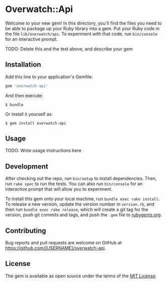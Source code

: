 # Overwatch::Api

Welcome to your new gem! In this directory, you'll find the files you need to be able to package up your Ruby library into a gem. Put your Ruby code in the file `lib/overwatch/api`. To experiment with that code, run `bin/console` for an interactive prompt.

TODO: Delete this and the text above, and describe your gem

## Installation

Add this line to your application's Gemfile:

```ruby
gem 'overwatch-api'
```

And then execute:

    $ bundle

Or install it yourself as:

    $ gem install overwatch-api

## Usage

TODO: Write usage instructions here

## Development

After checking out the repo, run `bin/setup` to install dependencies. Then, run `rake spec` to run the tests. You can also run `bin/console` for an interactive prompt that will allow you to experiment.

To install this gem onto your local machine, run `bundle exec rake install`. To release a new version, update the version number in `version.rb`, and then run `bundle exec rake release`, which will create a git tag for the version, push git commits and tags, and push the `.gem` file to [rubygems.org](https://rubygems.org).

## Contributing

Bug reports and pull requests are welcome on GitHub at https://github.com/[USERNAME]/overwatch-api.


## License

The gem is available as open source under the terms of the [MIT License](http://opensource.org/licenses/MIT).

